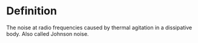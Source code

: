 # Definition

The noise at radio frequencies caused by thermal agitation in a
dissipative body. Also called Johnson noise.
